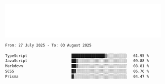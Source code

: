 [![](./hello.svg)](https://blog.yrobot.top?ref=github-yrobot)

<!--START_SECTION:waka-->

```txt
From: 27 July 2025 - To: 03 August 2025

TypeScript                    ███████████████▒░░░░░░░░░   61.95 %
JavaScript                    ██▒░░░░░░░░░░░░░░░░░░░░░░   09.88 %
Markdown                      ██▒░░░░░░░░░░░░░░░░░░░░░░   08.81 %
SCSS                          █▓░░░░░░░░░░░░░░░░░░░░░░░   06.76 %
Prisma                        █░░░░░░░░░░░░░░░░░░░░░░░░   04.47 %
```

<!--END_SECTION:waka-->
